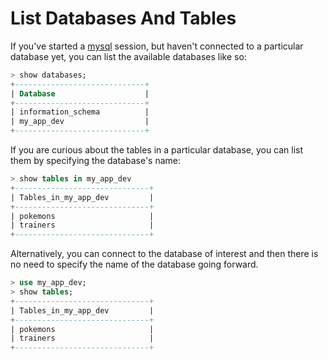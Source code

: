 # List Databases And Tables

If you've started a [mysql](https://dev.mysql.com/) session, but haven't
connected to a particular database yet, you can list the available databases
like so:

```sql
> show databases;
+-----------------------------+
| Database                    |
+-----------------------------+
| information_schema          |
| my_app_dev                  |
+-----------------------------+
```

If you are curious about the tables in a particular database, you can list
them by specifying the database's name:

```sql
> show tables in my_app_dev
+------------------------------+
| Tables_in_my_app_dev         |
+------------------------------+
| pokemons                     |
| trainers                     |
+------------------------------+
```

Alternatively, you can connect to the database of interest and then there is
no need to specify the name of the database going forward.

```sql
> use my_app_dev;
> show tables;
+------------------------------+
| Tables_in_my_app_dev         |
+------------------------------+
| pokemons                     |
| trainers                     |
+------------------------------+
```
